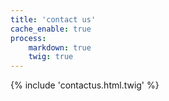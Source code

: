 ```yaml
---
title: 'contact us'
cache_enable: true
process:
    markdown: true
    twig: true
---
```


{% include 'contactus.html.twig' %}
